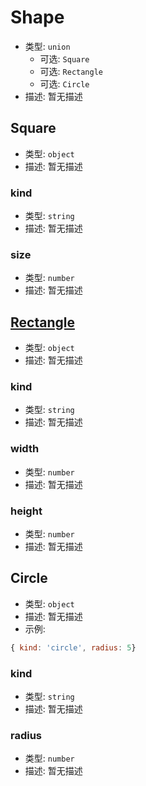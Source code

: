 
# Shape
* 类型: `union`
  * 可选: `Square`
  * 可选: `Rectangle`
  * 可选: `Circle`
* 描述: 暂无描述 

## Square
* 类型: `object`
* 描述: 暂无描述 

### kind
* 类型: `string`
* 描述: 暂无描述 

### size
* 类型: `number`
* 描述: 暂无描述 

## [Rectangle](#Rectangle)
* 类型: `object`
* 描述: 暂无描述 

### kind
* 类型: `string`
* 描述: 暂无描述 

### width
* 类型: `number`
* 描述: 暂无描述 

### height
* 类型: `number`
* 描述: 暂无描述 

## Circle
* 类型: `object`
* 描述: 暂无描述 
* 示例:
```js
{ kind: 'circle', radius: 5} 
```

### kind
* 类型: `string`
* 描述: 暂无描述 

### radius
* 类型: `number`
* 描述: 暂无描述 
 